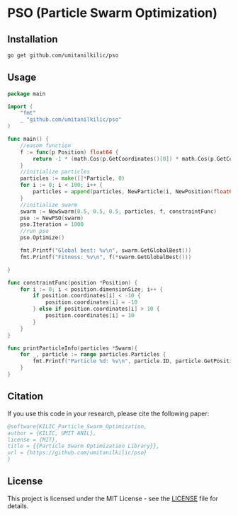 # PSO (Particle Swarm Optimization)

## Installation

```bash
go get github.com/umitanilkilic/pso
```

## Usage

```go
package main

import (
    "fmt"
    _ "github.com/umitanilkilic/pso"
)

func main() {
	//easom function
	f := func(p Position) float64 {
		return -1 * (math.Cos(p.GetCoordinates()[0]) * math.Cos(p.GetCoordinates()[1]) * math.Exp(-1*(math.Pow(p.GetCoordinates()[0]-math.Pi, 2)+math.Pow(p.GetCoordinates()[1]-math.Pi, 2))))
	}
	//initialize particles
	particles := make([]*Particle, 0)
	for i := 0; i < 100; i++ {
		particles = append(particles, NewParticle(i, NewPosition(float64(rand.Float64()*10), float64(rand.Float64()*10)), NewPosition(float64(rand.Float64()*10), float64(rand.Float64()*10))))
	}
	//initialize swarm
	swarm := NewSwarm(0.5, 0.5, 0.5, particles, f, constraintFunc)
	pso := NewPSO(swarm)
	pso.Iteration = 1000
	//run pso
	pso.Optimize()

	fmt.Printf("Global best: %v\n", swarm.GetGlobalBest())
	fmt.Printf("Fitness: %v\n", f(*swarm.GetGlobalBest()))

}

func constraintFunc(position *Position) {
	for i := 0; i < position.dimensionSize; i++ {
		if position.coordinates[i] < -10 {
			position.coordinates[i] = -10
		} else if position.coordinates[i] > 10 {
			position.coordinates[i] = 10
		}
	}
}

func printParticleInfo(particles *Swarm){
	for _, particle := range particles.Particles {
		fmt.Printf("Particle %d: %v\n", particle.ID, particle.GetPosition())
	}
}

```

## Citation

If you use this code in your research, please cite the following paper:

```bibtex
@software{KILIC_Particle_Swarm_Optimization,
author = {KILIC, UMIT ANIL},
license = {MIT},
title = {{Particle Swarm Optimization Library}},
url = {https://github.com/umitanilkilic/pso}
}
```

## License

This project is licensed under the MIT License - see the [LICENSE](LICENSE) file for details.


